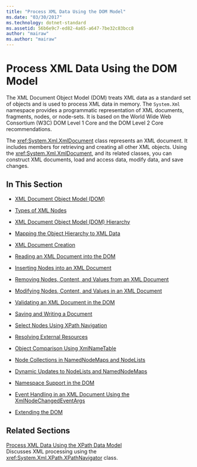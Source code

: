 ```yaml
---
title: "Process XML Data Using the DOM Model"
ms.date: "03/30/2017"
ms.technology: dotnet-standard
ms.assetid: 56b6e9c7-ed82-4a65-a647-7be32c83bcc8
author: "mairaw"
ms.author: "mairaw"
---
```

# Process XML Data Using the DOM Model
The XML Document Object Model (DOM) treats XML data as a standard set of objects and is used to process XML data in memory. The `System.Xml` namespace provides a programmatic representation of XML documents, fragments, nodes, or node-sets. It is based on the World Wide Web Consortium (W3C) DOM Level 1 Core and the DOM Level 2 Core recommendations.  
  
 The <xref:System.Xml.XmlDocument> class represents an XML document. It includes members for retrieving and creating all other XML objects. Using the <xref:System.Xml.XmlDocument>, and its related classes, you can construct XML documents, load and access data, modify data, and save changes.  
  
## In This Section  
  
- [XML Document Object Model (DOM)](../../../../docs/standard/data/xml/xml-document-object-model-dom.md)  
  
- [Types of XML Nodes](../../../../docs/standard/data/xml/types-of-xml-nodes.md)  
  
- [XML Document Object Model (DOM) Hierarchy](../../../../docs/standard/data/xml/xml-document-object-model-dom-hierarchy.md)  
  
- [Mapping the Object Hierarchy to XML Data](../../../../docs/standard/data/xml/mapping-the-object-hierarchy-to-xml-data.md)  
  
- [XML Document Creation](../../../../docs/standard/data/xml/xml-document-creation.md)  
  
- [Reading an XML Document into the DOM](../../../../docs/standard/data/xml/reading-an-xml-document-into-the-dom.md)  
  
- [Inserting Nodes into an XML Document](../../../../docs/standard/data/xml/inserting-nodes-into-an-xml-document.md)  
  
- [Removing Nodes, Content, and Values from an XML Document](../../../../docs/standard/data/xml/removing-nodes-content-and-values-from-an-xml-document.md)  
  
- [Modifying Nodes, Content, and Values in an XML Document](../../../../docs/standard/data/xml/modifying-nodes-content-and-values-in-an-xml-document.md)  
  
- [Validating an XML Document in the DOM](../../../../docs/standard/data/xml/validating-an-xml-document-in-the-dom.md)  
  
- [Saving and Writing a Document](../../../../docs/standard/data/xml/saving-and-writing-a-document.md)  
  
- [Select Nodes Using XPath Navigation](../../../../docs/standard/data/xml/select-nodes-using-xpath-navigation.md)  
  
- [Resolving External Resources](../../../../docs/standard/data/xml/resolving-external-resources.md)  
  
- [Object Comparison Using XmlNameTable](../../../../docs/standard/data/xml/object-comparison-using-xmlnametable.md)  
  
- [Node Collections in NamedNodeMaps and NodeLists](../../../../docs/standard/data/xml/node-collections-in-namednodemaps-and-nodelists.md)  
  
- [Dynamic Updates to NodeLists and NamedNodeMaps](../../../../docs/standard/data/xml/dynamic-updates-to-nodelists-and-namednodemaps.md)  
  
- [Namespace Support in the DOM](../../../../docs/standard/data/xml/namespace-support-in-the-dom.md)  
  
- [Event Handling in an XML Document Using the XmlNodeChangedEventArgs](../../../../docs/standard/data/xml/event-handling-in-an-xml-document-using-the-xmlnodechangedeventargs.md)  
  
- [Extending the DOM](../../../../docs/standard/data/xml/extending-the-dom.md)  
  
## Related Sections  
 [Process XML Data Using the XPath Data Model](../../../../docs/standard/data/xml/process-xml-data-using-the-xpath-data-model.md)  
 Discusses XML processing using the <xref:System.Xml.XPath.XPathNavigator> class.
